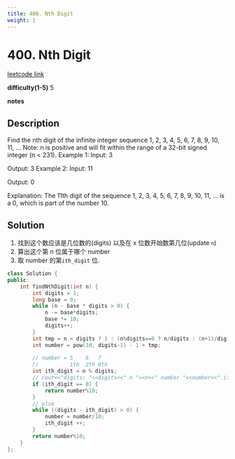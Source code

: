 ```yaml
---
title: 400. Nth Digit
weight: 1
---
```

# 400. Nth Digit
[leetcode link](https://leetcode.com/problems/nth-digit/)

**difficulty(1-5)** 
5

**notes**   


## Description
Find the nth digit of the infinite integer sequence 1, 2, 3, 4, 5, 6, 7, 8, 9, 10, 11, ...
Note:
n is positive and will fit within the range of a 32-bit signed integer (n < 231).
Example 1:
Input:
3

Output:
3
Example 2:
Input:
11

Output:
0

Explanation:
The 11th digit of the sequence 1, 2, 3, 4, 5, 6, 7, 8, 9, 10, 11, ... is a 0, which is part of the number 10.

## Solution
1. 找到这个数应该是几位数的(digits) 以及在 x 位数开始数第几位(update `n`)
2. 算出这个第 n 位属于哪个 number
3. 取 number 的第`ith_digit` 位. 

```c++
class Solution {
public:
    int findNthDigit(int n) {
        int digits = 1;
        long base = 9;
        while (n - base * digits > 0) {
            n -= base*digits;
            base *= 10;
            digits++;
        }
        int tmp = n < digits ? 1 : (n%digits==0 ? n/digits : (n+1)/digits);
        int number = pow(10, digits-1) - 1 + tmp;
        
        // number = 5    6   7
        //          1th  2th 0th
        int ith_digit = n % digits;
        // cout<<"digits: "<<digits<<" n "<<n<<" number "<<number<<" ith_digit "<<ith_digit<<endl;
        if (ith_digit == 0) {
            return number%10;
        }
        // else
        while ((digits - ith_digit) > 0) {
            number = number/10;
            ith_digit ++;
        }
        return number%10;
    }
};
```

